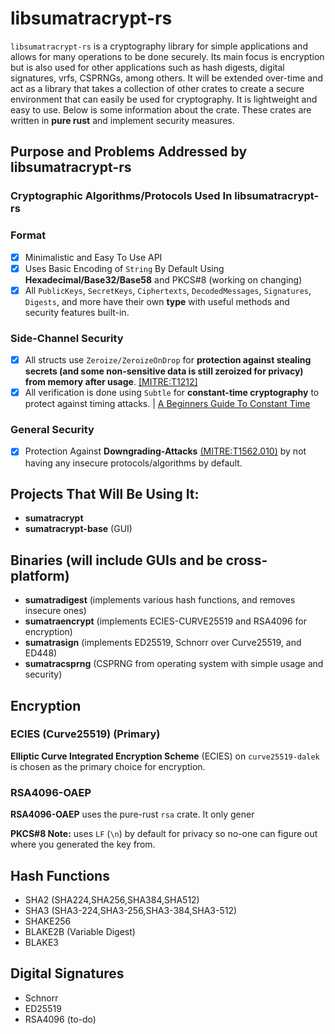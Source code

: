# libsumatracrypt-rs

`libsumatracrypt-rs` is a cryptography library for simple applications and allows for many operations to be done securely. Its main focus is encryption but is also used for other applications such as hash digests, digital signatures, vrfs, CSPRNGs, among others. It will be extended over-time and act as a library that takes a collection of other crates to create a secure environment that can easily be used for cryptography. It is lightweight and easy to use. Below is some information about the crate. These crates are written in **pure rust** and implement security measures.

## Purpose and Problems Addressed by libsumatracrypt-rs

### Cryptographic Algorithms/Protocols Used In libsumatracrypt-rs

#### 

### Format
- [X] Minimalistic and Easy To Use API
- [X] Uses Basic Encoding of `String` By Default Using **Hexadecimal/Base32/Base58** and PKCS#8 (working on changing)
- [X] All `PublicKeys`, `SecretKeys`, `Ciphertexts`, `DecodedMessages`, `Signatures`, `Digests`, and more have their own **type** with useful methods and security features built-in.

### Side-Channel Security
- [X] All structs use `Zeroize/ZeroizeOnDrop` for **protection against stealing secrets (and some non-sensitive data is still zeroized for privacy) from memory after usage**. [[MITRE:T1212]](https://attack.mitre.org/techniques/T1212/)
- [X] All verification is done using `Subtle` for **constant-time cryptography** to protect against timing attacks. | [A Beginners Guide To Constant Time](https://www.chosenplaintext.ca/articles/beginners-guide-constant-time-cryptography.html)

### General Security
- [X] Protection Against **Downgrading-Attacks** [(MITRE:T1562.010)](https://attack.mitre.org/techniques/T1562/010/) by not having any insecure protocols/algorithms by default.


## Projects That Will Be Using It:

* **sumatracrypt**
* **sumatracrypt-base** (GUI)

## Binaries (will include GUIs and be cross-platform)

* **sumatradigest** (implements various hash functions, and removes insecure ones)
* **sumatraencrypt** (implements ECIES-CURVE25519 and RSA4096 for encryption)
* **sumatrasign** (implements ED25519, Schnorr over Curve25519, and ED448)
* **sumatracsprng** (CSPRNG from operating system with simple usage and security)

## Encryption

### ECIES (Curve25519) (Primary)

**Elliptic Curve Integrated Encryption Scheme** (ECIES) on `curve25519-dalek` is chosen as the primary choice for encryption.

### RSA4096-OAEP

**RSA4096-OAEP** uses the pure-rust `rsa` crate. It only gener
 
**PKCS#8 Note:** uses `LF` (`\n`) by default for privacy so no-one can figure out where you generated the key from.

## Hash Functions

* SHA2 (SHA224,SHA256,SHA384,SHA512)
* SHA3 (SHA3-224,SHA3-256,SHA3-384,SHA3-512)
* SHAKE256
* BLAKE2B (Variable Digest)
* BLAKE3

## Digital Signatures

* Schnorr
* ED25519
* RSA4096 (to-do)
